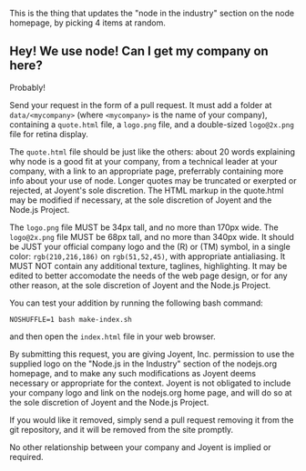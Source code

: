 This is the thing that updates the "node in the industry" section on the
node homepage, by picking 4 items at random.

## Hey!  We use node!  Can I get my company on here?

Probably!

Send your request in the form of a pull request.  It must add a folder
at `data/<mycompany>` (where `<mycompany>` is the name of your company),
containing a `quote.html` file, a `logo.png` file, and a double-sized
`logo@2x.png` file for retina display.

The `quote.html` file should be just like the others: about 20 words
explaining why node is a good fit at your company, from a technical
leader at your company, with a link to an appropriate page, preferrably
containing more info about your use of node.  Longer quotes may be
truncated or exerpted or rejected, at Joyent's sole discretion.  The
HTML markup in the quote.html may be modified if necessary, at the sole
discretion of Joyent and the Node.js Project.

The `logo.png` file MUST be 34px tall, and no more than 170px wide.
The `logo@2x.png` file MUST be 68px tall, and no more than 340px wide.
It should be JUST your official company logo and the (R) or (TM)
symbol, in a single color: `rgb(210,216,186)` on `rgb(51,52,45)`, with
appropriate antialiasing.  It MUST NOT contain any additional texture,
taglines, highlighting.  It may be edited to better accomodate the
needs of the web page design, or for any other reason, at the sole
discretion of Joyent and the Node.js Project.

You can test your addition by running the following bash command:

    NOSHUFFLE=1 bash make-index.sh

and then open the `index.html` file in your web browser.

By submitting this request, you are giving Joyent, Inc. permission to
use the supplied logo on the "Node.js in the Industry" section of the
nodejs.org homepage, and to make any such modifications as Joyent deems
necessary or appropriate for the context.  Joyent is not obligated to
include your company logo and link on the nodejs.org home page, and will
do so at the sole discretion of Joyent and the Node.js Project.

If you would like it removed, simply send a pull request removing it
from the git repository, and it will be removed from the site promptly.

No other relationship between your company and Joyent is implied or
required.
